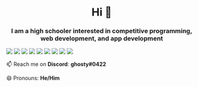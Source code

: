 <h1 align="center">Hi 👋</h1>

<h3 align="center"> I am a high schooler interested in competitive programming, web development, and app development </h3>
  
![](https://img.shields.io/badge/Code-VueJS-informational?style=flat&logo=Vue.js) ![](https://img.shields.io/badge/Code-React-informational?style=flat&logo=React)
![](https://img.shields.io/badge/Code-Python-informational?style=flat&logo=Python) ![](https://img.shields.io/badge/Code-HTML-informational?style=flat&logo=HTML5)
![](https://img.shields.io/badge/Code-CSS-formational?style=flat&logo=CSS3) ![](https://img.shields.io/badge/Code-Javascript-formational?style=flat&logo=JavaScript)
![](https://img.shields.io/badge/Code-C++-formational?style=flat&logo=C++) ![](https://img.shields.io/badge/Code-Unity-formational?style=flat&logo=Unity) ![](https://img.shields.io/badge/Cloud-Firebase-formational?style=flat&logo=Firebase)
  
📫 Reach me on **Discord**: **ghosty#0422**

😄 Pronouns: **He/Him**
          
<!--
**TheNitpickyCloud/TheNitpickyCloud** is a ✨ _special_ ✨ repository because its `README.md` (this file) appears on your GitHub profile.

Here are some ideas to get you started:

- 🔭 I’m currently working on ...
- 🌱 I’m currently learning ...
- 👯 I’m looking to collaborate on ...
- 🤔 I’m looking for help with ...
- 💬 Ask me about ...
- 📫 How to reach me: ...
- 😄 Pronouns: ...
- ⚡ Fun fact: ...
-->
